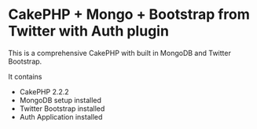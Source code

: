 CakePHP + Mongo + Bootstrap from Twitter with Auth plugin
====

This is a comprehensive CakePHP with built in MongoDB and Twitter Bootstrap.


It contains
- CakePHP 2.2.2
- MongoDB setup installed
- Twitter Bootstrap installed
- Auth Application installed